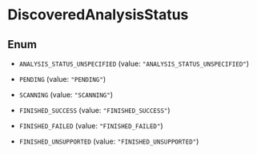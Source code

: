 
# DiscoveredAnalysisStatus

## Enum


* `ANALYSIS_STATUS_UNSPECIFIED` (value: `"ANALYSIS_STATUS_UNSPECIFIED"`)

* `PENDING` (value: `"PENDING"`)

* `SCANNING` (value: `"SCANNING"`)

* `FINISHED_SUCCESS` (value: `"FINISHED_SUCCESS"`)

* `FINISHED_FAILED` (value: `"FINISHED_FAILED"`)

* `FINISHED_UNSUPPORTED` (value: `"FINISHED_UNSUPPORTED"`)



